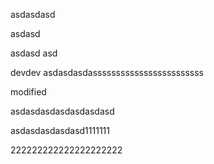 asdasdasd

asdasd

asdasd
asd

devdev
asdasdasdassssssssssssssssssssssss

modified

asdasdasdasdasdasdasd

asdasdasdasdasd1111111






222222222222222222222